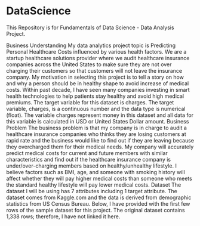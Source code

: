 # DataScience
This Repository is for Fundamentals of Data Science - Data Analysis Project.

Business Understanding
My data analytics project topic is Predicting Personal Healthcare Costs influenced by various health factors. We are a startup healthcare solutions provider where we audit healthcare insurance companies across the United States to make sure they are not over charging their customers so that customers will not leave the insurance company.
My motivation in selecting this project is to tell a story on how and why a person should be in healthy shape to avoid increase of medical costs. Within past decade, I have seen many companies investing in smart health technologies to help patients stay healthy and avoid high medical premiums.
The target variable for this dataset is charges. The target variable, charges, is a continuous number and the data type is numerical (float). The variable charges represent money in this dataset and all data for this variable is calculated in USD or United States Dollar amount.
Business Problem
The business problem is that my company is in charge to audit a healthcare insurance companies who thinks they are losing customers at rapid rate and the business would like to find out if they are leaving because they overcharged them for their medical needs. My company will accurately predict medical costs for current and future members with similar characteristics and find out if the healthcare insurance company is under/over-charging members based on healthy/unhealthy lifestyle. I believe factors such as BMI, age, and someone with smoking history will affect whether they will pay higher medical costs than someone who meets the standard healthy lifestyle will pay lower medical costs.
Dataset
The dataset I will be using has 7 attributes including 1 target attribute. The dataset comes from Kaggle.com and the data is derived from demographic statistics from US Census Bureau. Below, I have provided with the first few rows of the sample dataset for this project. The original dataset contains 1,338 rows; therefore, I have not linked it here.
